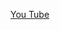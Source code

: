 [You Tube](https://www.youtube.com/watch?v=IQ4n4n-Y9z8&list=PLBTZqjSKn0IeKBQDjLmzisazhqQy4iGkb&index=8)
